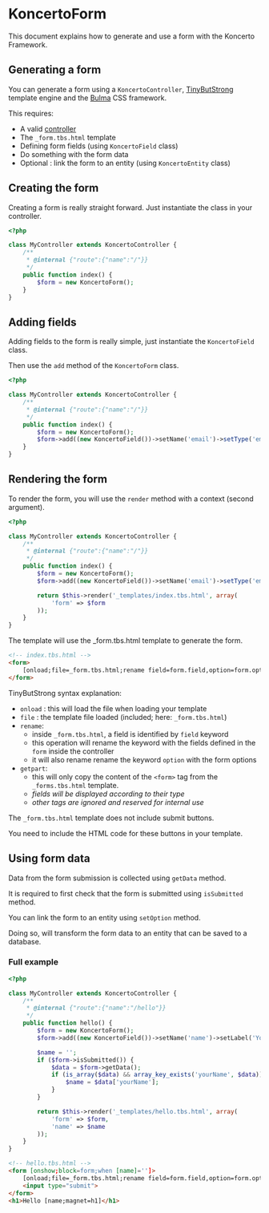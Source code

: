 # KoncertoForm

This document explains how to generate and use a form with the Koncerto Framework.

## Generating a form

You can generate a form using a `KoncertoController`,
[TinyButStrong](https://www.tinybutstrong.com/)  template engine
and the [Bulma](https://bulma.io/) CSS framework.

This requires:

* A valid [controller](controller.md)
* The `_form.tbs.html` template
* Defining form fields (using `KoncertoField` class)
* Do something with the form data
* Optional : link the form to an entity (using `KoncertoEntity` class)

## Creating the form

Creating a form is really straight forward. Just instantiate the class in your controller.


```php
<?php

class MyController extends KoncertoController {
    /**
     * @internal {"route":{"name":"/"}}
     */
    public function index() {
        $form = new KoncertoForm();
    }
}

```

## Adding fields

Adding fields to the form is really simple, just instantiate the `KoncertoField` class.

Then use the `add` method of the `KoncertoForm` class.

```php
<?php

class MyController extends KoncertoController {
    /**
     * @internal {"route":{"name":"/"}}
     */
    public function index() {
        $form = new KoncertoForm();
        $form->add((new KoncertoField())->setName('email')->setType('email'));
    }
}

```

## Rendering the form

To render the form, you will use the `render` method with a context (second argument).

```php
<?php

class MyController extends KoncertoController {
    /**
     * @internal {"route":{"name":"/"}}
     */
    public function index() {
        $form = new KoncertoForm();
        $form->add((new KoncertoField())->setName('email')->setType('email'));

        return $this->render('_templates/index.tbs.html', array(
            'form' => $form
        ));
    }
}

```

The template will use the _form.tbs.html template to generate the form.

```html
<!-- index.tbs.html -->
<form>
    [onload;file=_form.tbs.html;rename field=form.field,option=form.option;getpart=form]
</form>
```

TinyButStrong syntax explanation:

* `onload` : this will load the file when loading your template
* `file` : the template file loaded (included; here: `_form.tbs.html`)
* `rename`:
    - inside `_form.tbs.html`, a field is identified by `field` keyword
    - this operation will rename the keyword with the fields defined in the `form` inside the controller
    - it will also rename rename the keyword `option` with the form options
* `getpart`:
    - this will only copy the content of the `<form>` tag from the `_forms.tbs.html` template.
    - _fields will be displayed according to their type_
    - _other tags are ignored and reserved for internal use_

The `_form.tbs.html` template does not include submit buttons.

You need to include the HTML code for these buttons in your template.

## Using form data

Data from the form submission is collected using `getData` method.

It is required to first check that the form is submitted using `isSubmitted` method.

You can link the form to an entity using `setOption` method.

Doing so, will transform the form data to an entity that can be saved to a database.

### Full example

```php
<?php

class MyController extends KoncertoController {
    /**
     * @internal {"route":{"name":"/hello"}}
     */
    public function hello() {
        $form = new KoncertoForm();
        $form->add((new KoncertoField())->setName('name')->setLabel('Your name'));

        $name = '';
        if ($form->isSubmitted()) {
            $data = $form->getData();
            if (is_array($data) && array_key_exists('yourName', $data)) {
                $name = $data['yourName'];
            }
        }

        return $this->render('_templates/hello.tbs.html', array(
            'form' => $form,
            'name' => $name
        ));
    }
}

```

```html
<!-- hello.tbs.html -->
<form [onshow;block=form;when [name]='']>
    [onload;file=_form.tbs.html;rename field=form.field,option=form.option;getpart=form]
    <input type="submit">
</form>
<h1>Hello [name;magnet=h1]</h1>
```